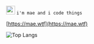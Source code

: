 <img src="https://mae.wtf/assets/maewave.png" alt="mae waving" width="24px"/> <code>i'm mae and i code things</code>

[https://mae.wtf](https://mae.wtf)

![Top Langs](https://github-readme-stats.vercel.app/api/top-langs/?username=vimaexd&layout=compact&theme=catppuccin_mocha)

